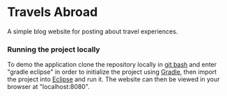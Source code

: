 # Travels Abroad

A simple blog website for posting about travel experiences.

### Running the project locally
To demo the application clone the repository locally in <a href="https://gitforwindows.org/">git bash</a> and enter "gradle eclipse" in order to initialize the project using <a href="https://gradle.org/">Gradle</a>, then import the project into <a href="https://www.eclipse.org/">Eclipse</a> and run it. The website can then be viewed in your browser at "localhost:8080".
